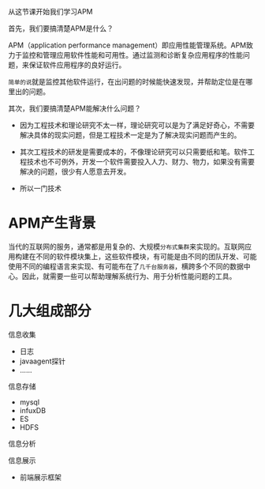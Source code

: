 从这节课开始我们学习APM

首先，我们要搞清楚APM是什么？

APM（application performance management）即应用性能管理系统。APM致力于监控和管理应用软件性能和可用性。通过监测和诊断复杂应用程序的性能问题，来保证软件应用程序的良好运行。

`简单的说`就是监控其他软件运行，在出问题的时候能快速发现，并帮助定位是在哪里出的问题。

其次，我们要搞清楚APM能解决什么问题？

- 因为工程技术和理论研究不太一样，理论研究可以是为了满足好奇心，不需要解决具体的现实问题，但是工程技术一定是为了解决现实问题而产生的。

- 其次工程技术的研发是需要成本的，不像理论研究可以只需要纸和笔。软件工程技术也不可例外，开发一个软件需要投入人力、财力、物力，如果没有需要解决的问题，很少有人愿意去开发。
- 所以一门技术

# APM产生背景

当代的互联网的服务，通常都是用复杂的、大规模`分布式集群`来实现的。互联网应用构建在不同的软件模块集上，这些软件模块，有可能是由不同的团队开发、可能使用不同的编程语言来实现、有可能布在了`几千台服务器`，横跨多个不同的数据中心。因此，就需要一些可以帮助理解系统行为、用于分析性能问题的工具。





# 几大组成部分

信息收集

- 日志
- javaagent探针
- ......

信息存储

- mysql
- infuxDB
- ES
- HDFS

信息分析

信息展示

- 前端展示框架